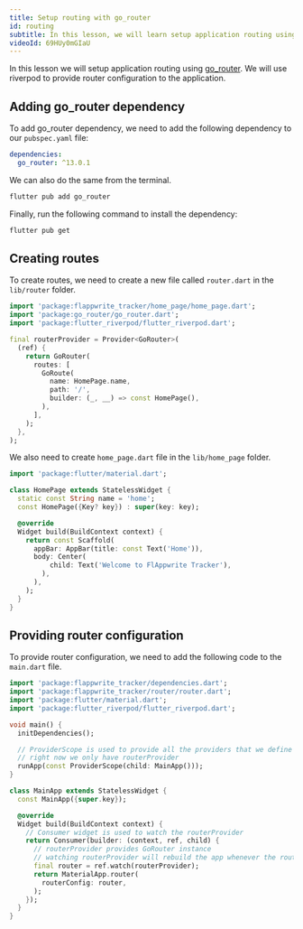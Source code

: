 ```yaml
---
title: Setup routing with go_router
id: routing
subtitle: In this lesson, we will learn setup application routing using go_router.
videoId: 69HUy0mGIaU
---
```


In this lesson we will setup application routing using [go_router](https://pub.dev/packages/go_router). We will use riverpod to provide router configuration to the application.

## Adding go_router dependency

To add go_router dependency, we need to add the following dependency to our `pubspec.yaml` file:

```yaml
dependencies:
  go_router: ^13.0.1
```

We can also do the same from the terminal.

```bash
flutter pub add go_router
```

Finally, run the following command to install the dependency:

```bash
flutter pub get
```

## Creating routes

To create routes, we need to create a new file called `router.dart` in the `lib/router` folder.

```dart
import 'package:flappwrite_tracker/home_page/home_page.dart';
import 'package:go_router/go_router.dart';
import 'package:flutter_riverpod/flutter_riverpod.dart';

final routerProvider = Provider<GoRouter>(
  (ref) {
    return GoRouter(
      routes: [
        GoRoute(
          name: HomePage.name,
          path: '/',
          builder: (_, __) => const HomePage(),
        ),
      ],
    );
  },
);
```

We also need to create `home_page.dart` file in the `lib/home_page` folder.

```dart
import 'package:flutter/material.dart';

class HomePage extends StatelessWidget {
  static const String name = 'home';
  const HomePage({Key? key}) : super(key: key);

  @override
  Widget build(BuildContext context) {
    return const Scaffold(
      appBar: AppBar(title: const Text('Home')),
      body: Center(
          child: Text('Welcome to FlAppwrite Tracker'),
        ),
      ),
    );
  }
}
```

## Providing router configuration

To provide router configuration, we need to add the following code to the `main.dart` file.

```dart
import 'package:flappwrite_tracker/dependencies.dart';
import 'package:flappwrite_tracker/router/router.dart';
import 'package:flutter/material.dart';
import 'package:flutter_riverpod/flutter_riverpod.dart';

void main() {
  initDependencies();

  // ProviderScope is used to provide all the providers that we define
  // right now we only have routerProvider
  runApp(const ProviderScope(child: MainApp()));
}

class MainApp extends StatelessWidget {
  const MainApp({super.key});

  @override
  Widget build(BuildContext context) {
    // Consumer widget is used to watch the routerProvider
    return Consumer(builder: (context, ref, child) {
      // routerProvider provides GoRouter instance
      // watching routerProvider will rebuild the app whenever the routerProvider changes
      final router = ref.watch(routerProvider);
      return MaterialApp.router(
        routerConfig: router,
      );
    });
  }
}
```